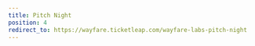 ```yaml
---
title: Pitch Night
position: 4
redirect_to: https://wayfare.ticketleap.com/wayfare-labs-pitch-night
---
```


